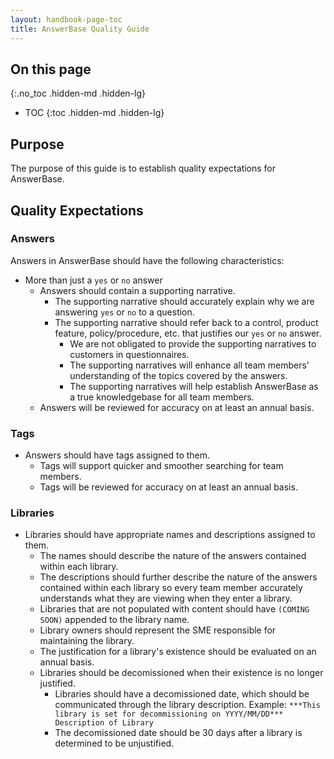 ```yaml
---
layout: handbook-page-toc
title: AnswerBase Quality Guide
---
```


## On this page
{:.no_toc .hidden-md .hidden-lg}

- TOC
{:toc .hidden-md .hidden-lg}


## Purpose

The purpose of this guide is to establish quality expectations for AnswerBase.

## Quality Expectations

### Answers

Answers in AnswerBase should have the following characteristics:

- More than just a `yes` or `no` answer
    - Answers should contain a supporting narrative.
        - The supporting narrative should accurately explain why we are answering `yes` or `no` to a question.
        - The supporting narrative should refer back to a control, product feature, policy/procedure, etc. that justifies our `yes` or `no` answer.
            - We are not obligated to provide the supporting narratives to customers in questionnaires.
            - The supporting narratives will enhance all team members' understanding of the topics covered by the answers.
            - The supporting narratives will help establish AnswerBase as a true knowledgebase for all team members.
    - Answers will be reviewed for accuracy on at least an annual basis.

### Tags
   
- Answers should have tags assigned to them.
    - Tags will support quicker and smoother searching for team members.
    - Tags will be reviewed for accuracy on at least an annual basis.

### Libraries

- Libraries should have appropriate names and descriptions assigned to them.
    - The names should describe the nature of the answers contained within each library.
    - The descriptions should further describe the nature of the answers contained within each library so every team member accurately understands what they are viewing when they enter a library.
    - Libraries that are not populated with content should have `(COMING SOON)` appended to the library name.
    - Library owners should represent the SME responsible for maintaining the library.
    - The justification for a library's existence should be evaluated on an annual basis.
    - Libraries should be decomissioned when their existence is no longer justified.
        - Libraries should have a decomissioned date, which should be communicated through the library description. Example:
        `***This library is set for decommissioning on YYYY/MM/DD*** Description of Library`
        - The decomissioned date should be 30 days after a library is determined to be unjustified.

